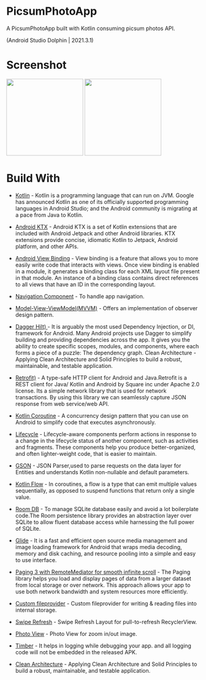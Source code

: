 # PicsumPhotoApp

A PicsumPhotoApp built with Kotlin consuming picsum photos API.

(Android Studio Dolphin | 2021.3.1)

# Screenshot
<p float="left">
<img src="https://user-images.githubusercontent.com/25154589/202843859-3e679ee0-3750-48b2-a843-eb21aafc9797.png" width="200" />

<img src="https://user-images.githubusercontent.com/25154589/202843886-92968df7-8192-4d39-83ad-825c7f50933e.png" width="200" />
</p>

# Build With

- [Kotlin](https://developer.android.com/kotlin) - Kotlin is a programming language that can run on JVM. Google has announced Kotlin as one of its officially supported programming languages in Android Studio; and the Android community is migrating at a pace from Java to Kotlin.
 
- [Android KTX](https://developer.android.com/kotlin/ktx.html) - Android KTX is a set of Kotlin extensions that are included with Android Jetpack and other Android libraries. KTX extensions provide concise, idiomatic Kotlin to Jetpack, Android platform, and other APIs.

- [Android View Binding](https://developer.android.com/topic/libraries/view-binding) - View binding is a feature that allows you to more easily write code that interacts with views. Once view binding is enabled in a module, it generates a binding class for each XML layout file present in that module. An instance of a binding class contains direct references to all views that have an ID in the corresponding layout.

- [Navigation Component](https://developer.android.com/guide/navigation/navigation-getting-started) - To handle app navigation.

- [Model-View-ViewModel(MVVM)](https://developer.android.com/topic/architecture) - Offers an implementation of observer design pattern.

- [Dagger Hilt) ](https://developer.android.com/training/dependency-injection/hilt-android) - It is arguably the most used Dependency Injection, or DI, framework for Android. Many Android projects use Dagger to simplify building and providing dependencies across the app. It gives you the ability to create specific scopes, modules, and components, where each forms a piece of a puzzle: The dependency graph.
Clean Architecture - Applying Clean Architecture and Solid Principles to build a robust, maintainable, and testable application.

- [Retrofit)](https://square.github.io/retrofit/) - A type-safe HTTP client for Android and Java.Retrofit is a REST client for Java/ Kotlin and Android by Square inc under Apache 2.0 license. Its a simple network library that is used for network transactions. By using this library we can seamlessly capture JSON response from web service/web API.

- [Kotlin Coroutine](https://developer.android.com/kotlin/coroutines) - A concurrency design pattern that you can use on Android to simplify code that executes asynchronously.

- [Lifecycle](https://developer.android.com/topic/libraries/architecture/lifecycle) - Lifecycle-aware components perform actions in response to a change in the lifecycle status of another component, such as activities and fragments. These components help you produce better-organized, and often lighter-weight code, that is easier to maintain.

- [GSON](https://github.com/square/gson) - JSON Parser,used to parse requests on the data layer for Entities and understands Kotlin non-nullable and default parameters.

- [Kotlin Flow](https://developer.android.com/kotlin/flow) - In coroutines, a flow is a type that can emit multiple values sequentially, as opposed to suspend functions that return only a single value.

- [Room DB](https://developer.android.com/training/data-storage/room) - To manage SQLite database easily and avoid a lot boilerplate code.The Room persistence library provides an abstraction layer over SQLite to allow fluent database access while harnessing the full power of SQLite.

- [Glide](https://github.com/bumptech/glide) - It is a fast and efficient open source media management and image loading framework for Android that wraps media decoding, memory and disk caching, and resource pooling into a simple and easy to use interface.

- [Paging 3 with RemoteMediator for smooth infinite scroll](https://developer.android.com/topic/libraries/architecture/paging/v3-overview) - The Paging library helps you load and display pages of data from a larger dataset from local storage or over network. This approach allows your app to use both network bandwidth and system resources more efficiently.

- [Custom fileprovider](https://developer.android.com/training/secure-file-sharing/setup-sharing) - Custom fileprovider for writing & reading files into internal storage. 

- [Swipe Refresh](https://developer.android.com/develop/ui/views/touch-and-input/swipe) - Swipe Refresh Layout for pull-to-refresh RecyclerView.

- [Photo View](https://github.com/Baseflow/PhotoView) - Photo View for zoom in/out image.

- [Timber](https://developer.android.com/topic/libraries/view-binding) - It helps in logging while debugging your app. and all logging code will not be embedded in the released APK.

- [Clean Architecture](https://www.kodeco.com/3595916-clean-architecture-tutorial-for-android-getting-started) - Applying Clean Architecture and Solid Principles to build a robust, maintainable, and testable application.
